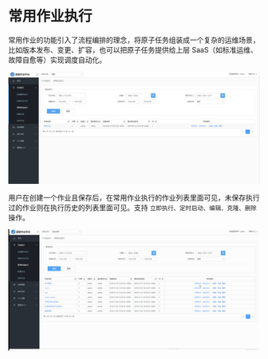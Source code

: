 # 常用作业执行

常用作业的功能引入了流程编排的理念，将原子任务组装成一个复杂的运维场景，比如版本发布、变更、扩容，也可以把原子任务提供给上层 SaaS（如标准运维、故障自愈等）实现调度自动化。

![-w2020](../assets/常用作业执行.png)

用户在创建一个作业且保存后，在常用作业执行的作业列表里面可见，未保存执行过的作业则在执行历史的列表里面可见。支持 `立即执行、定时启动、编辑、克隆、删除` 操作。

![-w2020](../assets/14956348984203.gif)
